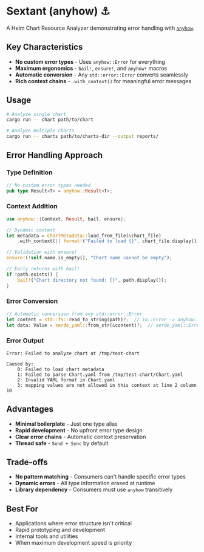 # Sextant (anyhow) ⚓

A Helm Chart Resource Analyzer demonstrating error handling with [`anyhow`](https://docs.rs/anyhow/latest/anyhow/).

## Key Characteristics

- **No custom error types** - Uses `anyhow::Error` for everything
- **Maximum ergonomics** - `bail!`, `ensure!`, and `anyhow!` macros
- **Automatic conversion** - Any `std::error::Error` converts seamlessly
- **Rich context chains** - `.with_context()` for meaningful error messages

## Usage

```bash
# Analyze single chart
cargo run -- chart path/to/chart

# Analyze multiple charts  
cargo run -- charts path/to/charts-dir --output reports/
```

## Error Handling Approach

### Type Definition
```rust
// No custom error types needed
pub type Result<T> = anyhow::Result<T>;
```

### Context Addition
```rust
use anyhow::{Context, Result, bail, ensure};

// Dynamic context
let metadata = ChartMetadata::load_from_file(&chart_file)
    .with_context(|| format!("Failed to load {}", chart_file.display()))?;

// Validation with ensure!
ensure!(!self.name.is_empty(), "Chart name cannot be empty");

// Early returns with bail!
if !path.exists() {
    bail!("Chart directory not found: {}", path.display());
}
```

### Error Conversion
```rust
// Automatic conversion from any std::error::Error
let content = std::fs::read_to_string(path)?;  // io::Error -> anyhow::Error
let data: Value = serde_yaml::from_str(&content)?;  // serde_yaml::Error -> anyhow::Error
```

### Error Output
```
Error: Failed to analyze chart at /tmp/test-chart

Caused by:
    0: Failed to load chart metadata
    1: Failed to parse Chart.yaml from /tmp/test-chart/Chart.yaml
    2: Invalid YAML format in Chart.yaml
    3: mapping values are not allowed in this context at line 2 column 10
```

## Advantages

- **Minimal boilerplate** - Just one type alias
- **Rapid development** - No upfront error type design
- **Clear error chains** - Automatic context preservation
- **Thread safe** - `Send + Sync` by default

## Trade-offs

- **No pattern matching** - Consumers can't handle specific error types
- **Dynamic errors** - All type information erased at runtime
- **Library dependency** - Consumers must use `anyhow` transitively

## Best For

- Applications where error structure isn't critical
- Rapid prototyping and development
- Internal tools and utilities
- When maximum development speed is priority